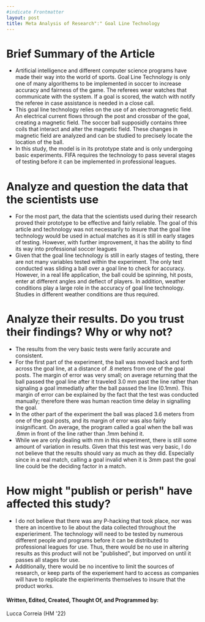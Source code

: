 ```yaml
--- 
#indicate Frontmatter
layout: post
title: Meta Analysis of Research":" Goal Line Technology
---
```



# Brief Summary of the Article
* Artificial intelligence and different computer science programs have made their way into the world of sports. Goal Line Technology is only one of many algorithems to be implemented in soccer to increase accuracy and fairness of the game. The referees wear watches that communicate with the system. If a goal is scored, the watch with notify the referee in case assistance is needed in a close call. 
* This goal line technology relies on the use of an electromagnetic field. An electrical current flows through the post and crossbar of the goal, creating a magnetic field. The soccer ball supposidly contains three coils that interact and alter the magnetic field. These changes in magnetic field are analyzed and can be studied to precisely locate the location of the ball.
* In this study, the model is in its prototype state and is only undergoing basic experiments. FIFA requires the technology to pass several stages of testing before it can be implemented in professional leagues. 


# Analyze and question the data that the scientists use
* For the most part, the data that the scientists used during their research proved their prototype to be effective and fairly reliable. The goal of this article and technology was not necessarily to insure that the goal line technology would be used in actual matches as it is still in early stages of testing. However, with further improvement, it has the ability to find its way into professional soccer leagues 
* Given that the goal line technology is still in early stages of testing, there are not many variables tested within the experiment. The only test conducted was sliding a ball over a goal line to check for accuracy. However, in a real life application, the ball could be spinning, hit posts, enter at different angles and deflect of players. In addition, weather conditions play a large role in the accuracy of goal line technology. Studies in different weather conditions are thus required.

# Analyze their results. Do you trust their findings? Why or why not?  
* The results from the very basic tests were farily accurate and consistent. 
* For the first part of the experiment, the ball was moved back and forth across the goal line, at a distance of .8 meters from one of the goal posts. The margin of error was very small; on average returning that the ball passed the goal line after it traveled 3.0 mm past the line rather than signaling a goal immediatly after the ball passed the line (0.1mm). This margin of error can be explained by the fact that the test was conducted manually; therefore there was human reaction time delay in signalling the goal.
* In the other part of the experiment the ball was placed 3.6 meters from one of the goal posts, and its margin of error was also fairly insignificant. On average, the program called a goal when the ball was .6mm in front of the line rather than .1mm behind it.
* While we are only dealing with mm in this experiment, there is still some amount of variation in results. Given that this test was very basic, I do not believe that the results should vary as much as they did. Especially since in a real match, calling a goal invalid when it is 3mm past the goal line could be the deciding factor in a match.

# How might "publish or perish" have affected this study?
* I do not believe that there was any P-hacking that took place, nor was there an incentive to lie about the data collected throughout the experieriment. The technology will need to be tested by numerous different people and programs before it can be distributed to professional leagues for use. Thus, there would be no use in altering results as this product will not be "published", but imporved on until it passes all stages for use.
* Additionally, there would be no incentive to limit the sources of research, or keep parts of the experiement hard to access as companies will have to replicate the expieriments themselves to insure that the product works.

#### Written, Edited, Created, Thought Of, and Programmed by: 
Lucca Correia (HM '22)   




